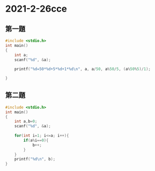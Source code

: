 # 2021-2-26cce

## 第一題

```C
#include <stdio.h>
int main()
{
	int a;
	scanf("%d", &a);
	
	printf("%d=50*%d+5*%d+1*%d\n", a, a/50, a%50/5, (a%50%5)/1);

}
```
## 第二題

```C
#include <stdio.h>
int main()
{
	int a,b=0;
	scanf("%d", &a);
	
	for(int i=1; i<=a; i++){
		if(a%i==0){
			b++;
		}
	}
	printf("%d\n", b);
}
```
